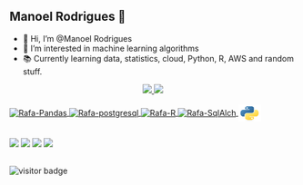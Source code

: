 ## Manoel Rodrigues 🐘 

- 👋 Hi, I’m @Manoel Rodrigues
- 👀 I’m interested in machine learning algorithms
- 📚 Currently learning data, statistics, cloud, Python, R, AWS and random stuff.

<div align="center">
  <a href="https://github.com/Manoel/Manoel">
  <img height="180em" src="https://github-readme-stats.vercel.app/api?username=Manoel&show_icons=true&theme=algolia" />
  <img height="180em" src="https://github-readme-stats.vercel.app/api/top-langs/?username=Manoel&show_icons=true&theme=algolia" />
</div>
  
<div style="display: inline_block"><br>
  <img align="center" alt="Rafa-Pandas" height="30" width="40" src="https://cdn.jsdelivr.net/gh/devicons/devicon/icons/pandas/pandas-original-wordmark.svg">
  <img align="center" alt="Rafa-postgresql" height="30" width="40" src="https://cdn.jsdelivr.net/gh/devicons/devicon/icons/postgresql/postgresql-original-wordmark.svg">
  <img align="center" alt="Rafa-R" height="30" width="40" src="https://cdn.jsdelivr.net/gh/devicons/devicon/icons/r/r-original.svg">
  <img align="center" alt="Rafa-SqlAlch" height="30" width="40" src="https://cdn.jsdelivr.net/gh/devicons/devicon/icons/sqlalchemy/sqlalchemy-original.svg">
  <img align="center" alt="Rafa-Python" height="30" width="40" src="https://raw.githubusercontent.com/devicons/devicon/master/icons/python/python-original.svg">
</div>

##

<div> 
  <a href="https://www.youtube.com/channel/UCQAlRqNg8qTuO8TvYCz7Ayw" target="_blank"><img src="https://img.shields.io/badge/YouTube-FF0000?style=for-the-badge&logo=youtube&logoColor=white" target="_blank"></a>
  <a href="https://www.instagram.com/manoelrdn/" target="_blank"><img src="https://img.shields.io/badge/-Instagram-%23E4405F?style=for-the-badge&logo=instagram&logoColor=white" target="_blank"></a>
  <a href = "mailto:jiujitsu30@gmail.com"><img src="https://img.shields.io/badge/-Gmail-%23333?style=for-the-badge&logo=gmail&logoColor=white" target="_blank"></a>
  <a href="https://www.linkedin.com/in/manoel-rodrigues-do-nascimento-2359a732" target="_blank"><img src="https://img.shields.io/badge/-LinkedIn-%230077B5?style=for-the-badge&logo=linkedin&logoColor=white" target="_blank"></a>
</div>
  
  ##
  
![visitor badge](https://visitor-badge.glitch.me/badge?page_id=Manoel.visitor-badge&left_text=MyPageVisitors)
<!--p align="left"> <img src="https://komarev.com/ghpvc/?username=Manoel" alt="argentinaluiz" /> </p -->
<!---
Manoel/Manoel Rodrigues is a ✨ special ✨ repository because its `README.md` (this file) appears on your GitHub profile.
You can click the Preview link to take a look at your changes.
--->
